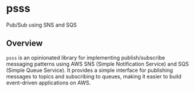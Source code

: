 # psss
Pub/Sub using SNS and SQS

## Overview

`psss` is an opinionated library for implementing publish/subscribe messaging patterns using AWS SNS (Simple Notification Service) and SQS (Simple Queue Service). It provides a simple interface for publishing messages to topics and subscribing to queues, making it easier to build event-driven applications on AWS.